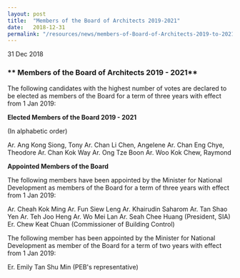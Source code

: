 ```yaml
---
layout: post
title:  "Members of the Board of Architects 2019-2021"
date:   2018-12-31
permalink: "/resources/news/members-of-Board-of-Architects-2019-to-2021"
---
```

31 Dec 2018

### ** Members of the Board of Architects 2019 - 2021**

The following candidates with the highest number of votes are declared to be elected as members of the Board for a term of three years with effect from 1 Jan 2019: 

**Elected Members of the Board 2019 - 2021**

(In alphabetic order) 

Ar. Ang Kong Siong, Tony
Ar. Chan Li Chen, Angelene
Ar. Chan Eng Chye, Theodore
Ar. Chan Kok Way
Ar. Ong Tze Boon
Ar. Woo Kok Chew, Raymond

**Appointed Members of the Board**

The following members have been appointed by the Minister for National Development as members of the Board for a term of three years with effect from 1 Jan 2019:

Ar. Cheah Kok Ming
Ar. Fun Siew Leng
Ar. Khairudin Saharom
Ar. Tan Shao Yen
Ar. Teh Joo Heng
Ar. Wo Mei Lan
Ar. Seah Chee Huang (President, SIA)
Er. Chew Keat Chuan (Commissioner of Building Control)

The following member has been appointed by the Minister for National Development as member of the Board for a term of two years with effect from 1 Jan 2019:

Er. Emily Tan Shu Min (PEB's representative)
